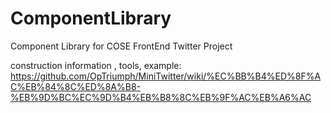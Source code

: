 # ComponentLibrary
Component Library for COSE FrontEnd Twitter Project

construction information , tools, example:
https://github.com/OpTriumph/MiniTwitter/wiki/%EC%BB%B4%ED%8F%AC%EB%84%8C%ED%8A%B8-%EB%9D%BC%EC%9D%B4%EB%B8%8C%EB%9F%AC%EB%A6%AC
